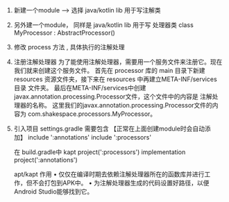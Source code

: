 
1. 新建一个module --> 选择 java/kotlin lib
    用于写注解类

2. 另外建一个module， 同样是 java/kotlin lib
    用于写 处理器类
        class MyProcessor : AbstractProcessor()

3. 修改 process 方法 , 具体执行的注解处理

4. 注册注解处理器
    为了能使用注解处理器，需要用一个服务文件来注册它。现在我们就来创建这个服务文件。
    首先在 processor 库的 main 目录下新建 resources 资源文件夹，接下来在 resources 中再建立META-INF/services目录 文件夹。
    最后在META-INF/services中创建 javax.annotation.processing.Processor文件，这个文件中的内容是 注解处理器的名称。
    这里我们的javax.annotation.processing.Processor文件的内容为 com.shakespace.processors.MyProcessor。

5. 引入项目
    settings.gradle 需要包含 【正常在上面创建module时会自动添加】
        include ':annotations'
        include ':processors'

    在 build.gradle中
        kapt project(':processors')
        implementation project(':annotations')

    apt/kapt 作用
    • 仅仅在编译时期去依赖注解处理器所在的函数库并进行工作，但不会打包到APK中。
    • 为注解处理器生成的代码设置好路径，以便Android Studio能够找到它。